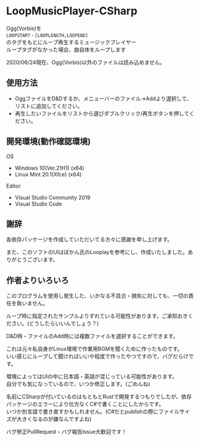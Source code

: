# LoopMusicPlayer-CSharp
Ogg(Vorbis)を  
``LOOPSTART・[LOOPLENGTH,LOOPEND]``  
のタグをもとにループ再生するミュージックプレイヤー  
ループタグがなかった場合、曲自体をループします

2020/06/24現在、Ogg(Vorbis)以外のファイルは読み込めません。

## 使用方法
* OggファイルをD&Dするか、メニューバーのファイル→Addより選択して、リストに追加してください。
* 再生したいファイルをリストから選びダブルクリック/再生ボタンを押してください。

## 開発環境(動作確認環境)
OS
* Windows 10(Ver.21H1) (x64)  
* Linux Mint 20.1(Xfce) (x64)

Editor
* Visual Studio Community 2019  
* Visual Studio Code

## 謝辞
各依存パッケージを作成していただいてる方々に感謝を申し上げます。

また、このソフトのUIはぽかん氏のLooplayを参考にし、作成いたしました。ありがとうございます。

## 作者よりいろいろ
このプログラムを使用し発生した、いかなる不具合・損失に対しても、一切の責任を負いません。

ループ時に指定されたサンプルよりずれている可能性があります。ご承知おきください。(どうしたらいいんでしょう？)

D&D時・ファイルのAdd時には複数ファイルを選択することができます。

これは元々私自身がLinux環境で作業用BGMを聞くために作ったものです。  
いい感じにループして聞ければいいや程度で作ったやつですので、バグだらけです。

環境によってはUIの中に日本語・英語が混じっている可能性があります。  
自分でも気になっているので、いつか修正します。(ごめんね)

名前にCSharpが付いているのはもともとRustで開発するつもりでしたが、依存パッケージのエラーにより仕方なくC#で書くことにしたからです。  
いつか別言語で書き直すかもしれません。(C#だとpublishの際にファイルサイズが大きくなるのが嫌なんですよね)

バグ修正PullRequest・バグ報告Issue大歓迎です！

